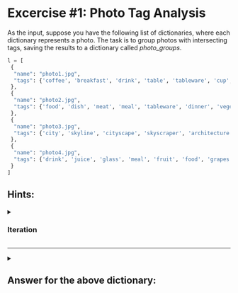 # Excercise #1: Photo Tag Analysis

As the input, suppose you have the following list of dictionaries, where each dictionary represents a photo. The task is to group photos with intersecting tags, saving the results to a dictionary called *photo_groups*.

```Python
l = [
 {
  "name": "photo1.jpg",
  "tags": {'coffee', 'breakfast', 'drink', 'table', 'tableware', 'cup', 'food'}
 },
 {
  "name": "photo2.jpg",
  "tags": {'food', 'dish', 'meat', 'meal', 'tableware', 'dinner', 'vegetable'}
 },
 {
  "name": "photo3.jpg",
  "tags": {'city', 'skyline', 'cityscape', 'skyscraper', 'architecture', 'building', 'travel'}
 },
 {
  "name": "photo4.jpg",
  "tags": {'drink', 'juice', 'glass', 'meal', 'fruit', 'food', 'grapes'}
 }
]
```

## Hints:
<details>
  <summary><h3>Iteration</h3></summary>
  To coomplish the task, you'll need to iterate over all possible pairs of photos presented in the list.
  <details>
    <summary>Code</summary>

```Python

for i in range(1, len(l)):
    for j in range(i+1, len(l)+1):
      print(f"Intersection photo {i} with photo {j}")
      # Implement intersection here, saving results to photo_groups
    
```

  </details>
</details>

----------
<details> 
  <summary><h2> Answer for the above dictionary:<h2></summary>

```Python
{
  "tableware_food" : ["photo1.jpg", "photo2.jpg"],
  "drink_food" : ["photo1.jpg", "photo4.jpg"],
  "meal_food" : ["photo2.jpg", "photo4.jpg"]
}
```
</details>


